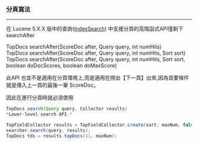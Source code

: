 ### 分頁寫法
***

在 Lucene 5.X.X 版中的查詢([IndexSearch](https://lucene.apache.org/core/4_0_0/core/org/apache/lucene/search/IndexSearcher.html)) 中支援分頁的高階函式API僅剩下searchAfter

TopDocs searchAfter(ScoreDoc after, Query query, int numHits)    
TopDocs searchAfter(ScoreDoc after, Query query, int numHits, Sort sort)  
TopDocs searchAfter(ScoreDoc after, Query query, int numHits, Sort sort, boolean doDocScores, boolean doMaxScore)  

此API 也並不是適用在分頁環境上,而是適用在撈出【下一頁】出來,因為首要條件就是傳入上一頁的最後一筆 ScoreDoc。

因此在進行分頁時就必須使用  
``` java
TopDocs search(Query query, Collector results)  
*Lower-level search API.*
```
``` java
TopFieldCollector results = TopFieldCollector.create(sort, maxNum, false, false, false);
searcher.search(query, results);
TopDocs tds = results.topDocs(11, maxNum);  
```



